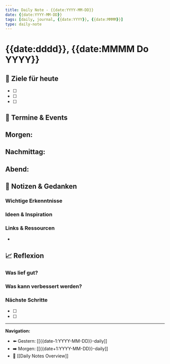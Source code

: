 ```yaml
---
title: Daily Note - {{date:YYYY-MM-DD}}
date: {{date:YYYY-MM-DD}}
tags: [daily, journal, {{date:YYYY}}, {{date:MMMM}}]
type: daily-note
---
```


# {{date:dddd}}, {{date:MMMM Do YYYY}}

## 🎯 Ziele für heute

- [ ] 
- [ ] 
- [ ] 

## 📅 Termine & Events

**Morgen:**
- 

**Nachmittag:**
- 

**Abend:**
- 

## 📂 Notizen & Gedanken

### Wichtige Erkenntnisse


### Ideen & Inspiration


### Links & Ressourcen

- 

## 📈 Reflexion

### Was lief gut?


### Was kann verbessert werden?


### Nächste Schritte

- [ ] 
- [ ] 

---

**Navigation:**
- ⬅️ Gestern: [[{{date-1:YYYY-MM-DD}}-daily]]
- ➡️ Morgen: [[{{date+1:YYYY-MM-DD}}-daily]]
- 📅 [[Daily Notes Overview]]